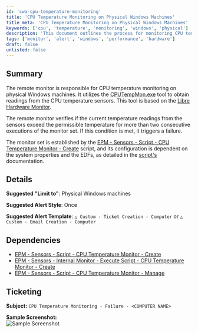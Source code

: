 ```yaml
---
id: 'cwa-cpu-temperature-monitoring'
title: 'CPU Temperature Monitoring on Physical Windows Machines'
title_meta: 'CPU Temperature Monitoring on Physical Windows Machines'
keywords: ['cpu', 'temperature', 'monitoring', 'windows', 'physical']
description: 'This document outlines the process for monitoring CPU temperature on physical Windows machines using the CPUTempMon.exe tool. It details the conditions under which a failure is triggered and the necessary dependencies for effective monitoring.'
tags: ['monitor', 'alert', 'windows', 'performance', 'hardware']
draft: false
unlisted: false
---
```

## Summary

The remote monitor is responsible for CPU temperature monitoring on physical Windows machines. It utilizes the [CPUTempMon.exe](https://proval.itglue.com/attachments/13313008) tool to obtain readings from the CPU temperature sensors. This tool is based on the [Libre Hardware Monitor](https://github.com/LibreHardwareMonitor/LibreHardwareMonitor).

The remote monitor verifies if the current temperature readings from the sensors exceed the permissible temperature for more than two consecutive executions of the monitor set. If this condition is met, it triggers a failure.

The monitor set is established by the [EPM - Sensors - Script - CPU Temperature Monitor - Create](https://proval.itglue.com/DOC-5078775-14323116) script, and its configuration is dependent on the system properties and the EDFs, as detailed in the [script's](https://proval.itglue.com/DOC-5078775-14323116) documentation.

## Details

**Suggested "Limit to"**: Physical Windows machines

**Suggested Alert Style**: Once

**Suggested Alert Template**: `△ Custom - Ticket Creation - Computer` or `△ Custom - Email Creation - Computer`

## Dependencies

- [EPM - Sensors - Script - CPU Temperature Monitor - Create](https://proval.itglue.com/DOC-5078775-14323116)
- [EPM - Sensors - Internal Monitor - Execute Script - CPU Temperature Monitor - Create](https://proval.itglue.com/DOC-5078775-14323118)
- [EPM - Sensors - Script - CPU Temperature Monitor - Manage](https://proval.itglue.com/DOC-5078775-14323117)

## Ticketing

**Subject:** `CPU Temperature Monitoring - Failure - <COMPUTER NAME>`

**Sample Screenshot:**  
![Sample Screenshot](5078775/docs/14323119/images/20700901)


